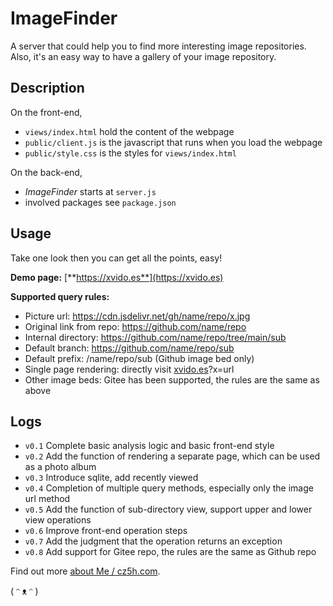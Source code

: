 # ImageFinder

A server that could help you to find more interesting image repositories. Also, it's an easy way to have a gallery of your image repository.


## Description 

On the front-end,

- `views/index.html` hold the content of the webpage
- `public/client.js` is the javascript that runs when you load the webpage
- `public/style.css` is the styles for `views/index.html`

On the back-end,

- *ImageFinder* starts at `server.js`
- involved packages see `package.json`

## Usage

Take one look then you can get all the points, easy!

**Demo page:** [**https://xvido.es**](https://xvido.es) 

**Supported query rules:**

- Picture url: https://cdn.jsdelivr.net/gh/name/repo/x.jpg
- Original link from repo: https://github.com/name/repo
- Internal directory: https://github.com/name/repo/tree/main/sub
- Default branch: https://github.com/name/repo/sub
- Default prefix: /name/repo/sub (Github image bed only)
- Single page rendering: directly visit [xvido.es](https://xvido.es)?x=url
- Other image beds: Gitee has been supported, the rules are the same as above

## Logs

- `v0.1` Complete basic analysis logic and basic front-end style 
- `v0.2` Add the function of rendering a separate page, which can be used as a photo album 
- `v0.3` Introduce sqlite, add recently viewed 
- `v0.4` Completion of multiple query methods, especially only the image url method 
- `v0.5` Add the function of sub-directory view, support upper and lower view operations 
- `v0.6` Improve front-end operation steps 
- `v0.7` Add the judgment that the operation returns an exception 
- `v0.8` Add support for Gitee repo, the rules are the same as Github repo


Find out more [about Me / cz5h.com](https://www.cz5h.com).

( ᵔ ᴥ ᵔ )